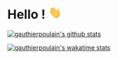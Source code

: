 # Hello ! <img src="https://raw.githubusercontent.com/GauthierPoulain/GauthierPoulain/master/res/wave.gif" width="30px">

[![gauthierpoulain's github stats](https://github-readme-stats.vercel.app/api?username=gauthierpoulain&theme=dark&count_private=true&hide_border=true&show_icons=true&layout=compact)](https://github.com/GauthierPoulain?tab=repositories)

[![gauthierpoulain's wakatime stats](https://github-readme-stats.vercel.app/api/wakatime?username=gauthierpoulain&theme=dark&hide_border=true&layout=compact)](https://github.com/GauthierPoulain?tab=repositories)
